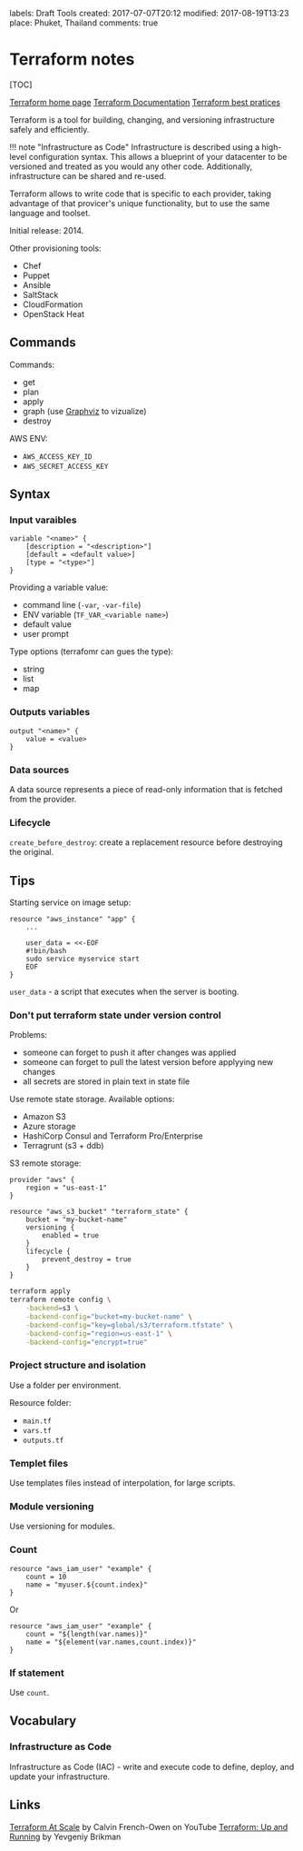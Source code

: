 labels: Draft
        Tools
created: 2017-07-07T20:12
modified: 2017-08-19T13:23
place: Phuket, Thailand
comments: true

# Terraform notes

[TOC]

[Terraform home page](https://www.terraform.io/)
[Terraform Documentation](https://www.terraform.io/docs/index.html)
[Terraform best pratices](https://github.com/hashicorp/best-practices/blob/master/terraform/providers/aws/README.md)

Terraform is a tool for building, changing, and versioning infrastructure safely and efficiently.

!!! note "Infrastructure as Code"
    Infrastructure is described using a high-level configuration syntax. This allows a blueprint of your datacenter to be versioned and treated as you would any other code. Additionally, infrastructure can be shared and re-used.

Terraform allows to write code that is specific to each provider, taking advantage of that provicer's unique functionality, but to use the same language and toolset.

Initial release: 2014.

Other provisioning tools:

- Chef
- Puppet
- Ansible
- SaltStack
- CloudFormation
- OpenStack Heat
## Commands

Commands:

- get
- plan
- apply
- graph (use [Graphviz](http://dreampuf.github.io/GraphvizOnline/) to vizualize)
- destroy

AWS ENV:

- `AWS_ACCESS_KEY_ID`
- `AWS_SECRET_ACCESS_KEY`

## Syntax

### Input varaibles

```text
variable "<name>" {
	[description = "<description>"]
	[default = <default value>]
	[type = "<type>"]
}
```

Providing a variable value:

- command line (`-var`, `-var-file`)
- ENV variable (`TF_VAR_<variable name>`)
- default value
- user prompt

Type options (terrafomr can gues the type):

- string
- list
- map

### Outputs variables

```text
output "<name>" {
	value = <value>
}
```

### Data sources

A data source represents a piece of read-only information that is fetched from the provider.

### Lifecycle

`create_before_destroy`: create a replacement resource before destroying the original.

## Tips

Starting service on image setup:
```text
resource "aws_instance" "app" {
	...

	user_data = <<-EOF
	#!bin/bash
	sudo service myservice start
	EOF
}
```
`user_data` - a script that executes when the server is booting.

### Don't put terraform state under version control

Problems:

- someone can forget to push it after changes was applied
- someone can forget to pull the latest version before applyying new changes
- all secrets are stored in plain text in state file

Use remote state storage. Available options:

- Amazon S3
- Azure storage
- HashiCorp Consul and Terraform Pro/Enterprise
- Terragrunt (s3 + ddb)

S3 remote storage:
```text
provider "aws" {
	region = "us-east-1"
}

resource "aws_s3_bucket" "terraform_state" {
	bucket = "my-bucket-name"
	versioning {
		enabled = true
	}
	lifecycle {
		prevent_destroy = true
	}
}
```

```bash
terraform apply
terraform remote config \
	-backend=s3 \
	-backend-config="bucket=my-bucket-name" \
	-backend-config="key=global/s3/terraform.tfstate" \
	-backend-config="region=us-east-1" \
	-backend-config="encrypt=true"
```

### Project structure and isolation

Use a folder per environment.

Resource folder:

- `main.tf`
- `vars.tf`
- `outputs.tf`

### Templet files

Use templates files instead of interpolation, for large scripts.

### Module versioning

Use versioning for modules.

### Count

```text
resource "aws_iam_user" "example" {
    count = 10
	name = "myuser.${count.index}"
}
```

Or

```text
resource "aws_iam_user" "example" {
    count = "${length(var.names)}"
	name = "${element(var.names,count.index)}"
}
```

### If statement

Use `count`.

## Vocabulary

### Infrastructure as Code

Infrastructure as Code (IAC) - write and execute code to define, deploy, and update your infrastructure.

## Links

[Terraform At Scale](https://www.youtube.com/watch?v=RldRDryLiXs) by Calvin French-Owen on YouTube
[Terraform: Up and Running](https://www.amazon.com/Terraform-Running-Writing-Infrastructure-Code-ebook/dp/B06XKHGJHP/) by Yevgeniy Brikman
